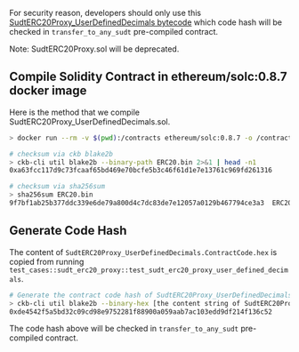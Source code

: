 For security reason, developers should only use this [SudtERC20Proxy_UserDefinedDecimals bytecode](./SudtERC20Proxy_UserDefinedDecimals.bin) which code hash will be checked in `transfer_to_any_sudt` pre-compiled contract.

Note: SudtERC20Proxy.sol will be deprecated.

## Compile Solidity Contract in ethereum/solc:0.8.7 docker image
Here is the method that we compile SudtERC20Proxy_UserDefinedDecimals.sol.
```sh
> docker run --rm -v $(pwd):/contracts ethereum/solc:0.8.7 -o /contracts --bin --overwrite /contracts/SudtERC20Proxy_UserDefinedDecimals.sol

# checksum via ckb blake2b
> ckb-cli util blake2b --binary-path ERC20.bin 2>&1 | head -n1
0xa63fcc117d9c73fcaaf65bd469e70bcfe5b3c46f61d1e7e13761c969fd261316

# checksum via sha256sum
> sha256sum ERC20.bin 
9f7bf1ab25b377ddc339e6de79a800d4c7dc83de7e12057a0129b467794ce3a3  ERC20.bin
```

## Generate Code Hash

The content of `SudtERC20Proxy_UserDefinedDecimals.ContractCode.hex` is copied from running `test_cases::sudt_erc20_proxy::test_sudt_erc20_proxy_user_defined_decimals`.

```sh
# Generate the contract code hash of SudtERC20Proxy_UserDefinedDecimals
> ckb-cli util blake2b --binary-hex [the content string of SudtERC20Proxy_UserDefinedDecimals.ContractCode.hex]
0xde4542f5a5bd32c09cd98e9752281f88900a059aab7ac103edd9df214f136c52
```

The code hash above will be checked in `transfer_to_any_sudt` pre-compiled contract.
